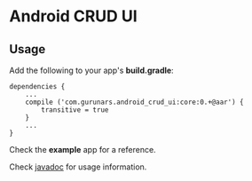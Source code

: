 # Android CRUD UI

## Usage

Add the following to your app's **build.gradle**:

    dependencies {
        ...
        compile ('com.gurunars.android_crud_ui:core:0.+@aar') {
            transitive = true
        }
        ...
    }

Check the **example** app for a reference.

Check [javadoc](https://gurunars.github.io/android-crud-ui/)
for usage information.
